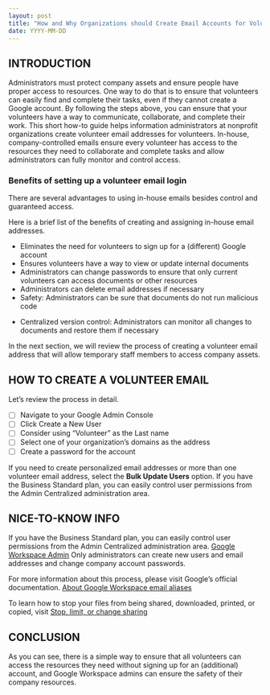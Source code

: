 ```yaml
---
layout: post
title: "How and Why Organizations should Create Email Accounts for Volunteers"
date: YYYY-MM-DD
--- 
```


## INTRODUCTION 

Administrators must protect company assets and ensure people have proper access to resources. One way to do that is to ensure that volunteers can easily find and complete their tasks, even if they cannot create a Google account. By following the steps above, you can ensure that your volunteers have a way to communicate, collaborate, and complete their work. 
This short how-to guide helps information administrators at nonprofit organizations create volunteer email addresses for volunteers. In-house, company-controlled emails ensure every volunteer has access to the resources they need to collaborate and complete tasks and allow administrators can fully monitor and control access. 

### Benefits of setting up a volunteer email login 

There are several advantages to using in-house emails besides control and guaranteed access. 

Here is a brief list of the benefits of creating and assigning in-house email addresses.

+ Eliminates the need for volunteers to sign up for a (different) Google account 
+ Ensures volunteers have a way to view or update internal documents
+ Administrators can change passwords to ensure that only current volunteers can access documents or other resources
+ Administrators can delete email addresses if necessary
+ Safety: Administrators can be sure that documents do not run malicious code
* Centralized version control: Administrators can monitor all changes to documents and restore them if necessary

In the next section, we will review the process of creating a volunteer email address that will allow temporary staff members to access company assets. 

## HOW TO CREATE A VOLUNTEER EMAIL 

Let’s review the process in detail.

- [ ] Navigate to your Google Admin Console
- [ ] Click Create a New User
- [ ] Consider using “Volunteer” as the Last name
- [ ] Select one of your organization’s domains as the address
- [ ] Create a password for the account

If you need to create personalized email addresses or more than one volunteer email address, select the **Bulk Update Users** option.
If you have the Business Standard plan, you can easily control user permissions from the Admin Centralized administration area. 


## NICE-TO-KNOW INFO

If you have the Business Standard plan, you can easily control user permissions from the Admin Centralized administration area. [Google Workspace Admin](https://workspace.google.com/products/admin/)
Only administrators can create new users and email addresses and change company account passwords. 

For more information about this process, please visit Google’s official documentation. 
[About Google Workspace email aliases](https://support.google.com/domains/answer/6304345?hl=en)

To learn how to stop your files from being shared, downloaded, printed, or copied, visit [Stop, limit, or change sharing](https://support.google.com/docs/answer/2494893?hl=en&co=GENIE.Platform=Desktop#zippy=%2Cprevent-others-from-sharing-your-files) 


## CONCLUSION 

As you can see, there is a simple way to ensure that all volunteers can access the resources they need without signing up for an (additional) account, and Google Workspace admins can ensure the safety of their company resources.

